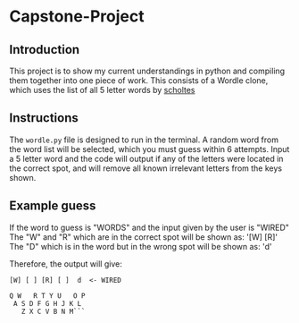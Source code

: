 # Capstone-Project

## Introduction

This project is to show my current understandings in python and compiling them together into one piece of work.
This consists of a Wordle clone, which uses the list of all 5 letter words by [scholtes](https://gist.github.com/scholtes/94f3c0303ba6a7768b47583aff36654d)

## Instructions

The `wordle.py` file is designed to run in the terminal.
A random word from the word list will be selected, which you must guess within 6 attempts.
Input a 5 letter word and the code will output if any of the letters were located in the correct spot, and will remove all known irrelevant letters from the keys shown.

## Example guess

If the word to guess is "WORDS" and the input given by the user is "WIRED"  
The "W" and "R" which are in the correct spot will be shown as: '[W] [R]'  
The "D" which is in the word but in the wrong spot will be shown as: 'd'  

Therefore, the output will give:

```
[W] [ ] [R] [ ]  d  <- WIRED

Q W   R T Y U   O P
 A S D F G H J K L
   Z X C V B N M```
